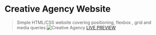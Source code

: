 # Creative Agency Website

> Simple HTML/CSS website covering positioning, flexbox , grid and media queries
![Creative Agency](/images/screenshot.png 'Creative Agency')
[LIVE PREVIEW](https://raw.githack.com/bradtraversy/creative-agency-website/master/index.html)
